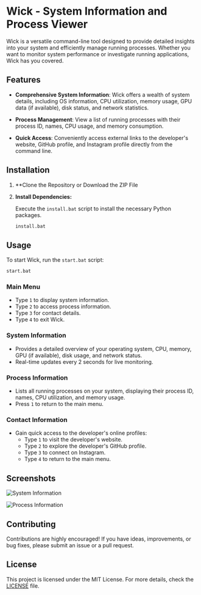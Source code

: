 # Wick - System Information and Process Viewer

Wick is a versatile command-line tool designed to provide detailed insights into your system and efficiently manage running processes. Whether you want to monitor system performance or investigate running applications, Wick has you covered.

## Features

- **Comprehensive System Information**: Wick offers a wealth of system details, including OS information, CPU utilization, memory usage, GPU data (if available), disk status, and network statistics.

- **Process Management**: View a list of running processes with their process ID, names, CPU usage, and memory consumption.

- **Quick Access**: Conveniently access external links to the developer's website, GitHub profile, and Instagram profile directly from the command line.

## Installation

1. **Clone the Repository or Download the ZIP File
2. **Install Dependencies:**

   Execute the `install.bat` script to install the necessary Python packages.

   ```bash
   install.bat
   ```

## Usage

To start Wick, run the `start.bat` script:

```bash
start.bat
```

### Main Menu

- Type `1` to display system information.
- Type `2` to access process information.
- Type `3` for contact details.
- Type `4` to exit Wick.

### System Information

- Provides a detailed overview of your operating system, CPU, memory, GPU (if available), disk usage, and network status.
- Real-time updates every 2 seconds for live monitoring.

### Process Information

- Lists all running processes on your system, displaying their process ID, names, CPU utilization, and memory usage.
- Press `1` to return to the main menu.

### Contact Information

- Gain quick access to the developer's online profiles:
  - Type `1` to visit the developer's website.
  - Type `2` to explore the developer's GitHub profile.
  - Type `3` to connect on Instagram.
  - Type `4` to return to the main menu.

## Screenshots

![System Information](https://media.discordapp.net/attachments/875162620502626387/1158175380188954654/image.png?ex=651b4a60&is=6519f8e0&hm=835348e1fdf8f59305f6c619dcfa58bab479547b0be8b62f2f614ef9b0b4b1f5&=&width=877&height=675)

![Process Information](https://media.discordapp.net/attachments/875162620502626387/1158175580815114280/image.png?ex=651b4a90&is=6519f910&hm=aa1e79469d419a999ba9e2c1e72c357901e05c6a9cfe5711be264221317d94a4&=&width=870&height=675)

## Contributing

Contributions are highly encouraged! If you have ideas, improvements, or bug fixes, please submit an issue or a pull request.

## License

This project is licensed under the MIT License. For more details, check the [LICENSE](LICENSE) file.
